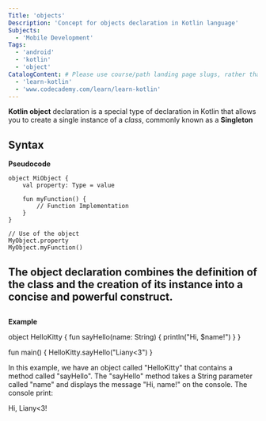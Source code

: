 ```yaml
---
Title: 'objects'
Description: 'Concept for objects declaration in Kotlin language'
Subjects: 
  - 'Mobile Development'
Tags:
  - 'android'
  - 'kotlin'
  - 'object'
CatalogContent: # Please use course/path landing page slugs, rather than linking to individual content items. If listing multiple items, please put the most relevant one first
  - 'learn-kotlin'
  - 'www.codecademy.com/learn/learn-kotlin'
---
```


**Kotlin object** declaration is a special type of declaration in Kotlin that allows you to create a single instance of a *class*, commonly known as a **Singleton**

## Syntax
**Pseudocode**
~~~
object MiObject {
    val property: Type = value

    fun myFunction() {
        // Function Implementation
    }
}

// Use of the object
MyObject.property
MyObject.myFunction()
~~~
The object declaration combines the definition of the class and the creation of its instance into a concise and powerful construct.
---

## 
**Example**

object HelloKitty {
    fun sayHello(name: String) {
        println("Hi, $name!")
    }
}

fun main() {
    HelloKitty.sayHello("Liany<3")
}

In this example, we have an object called "HelloKitty" that contains a method called "sayHello". The "sayHello" method takes a String parameter called "name" and displays the message "Hi, name!" on the console.
The console print:

Hi, Liany<3!
